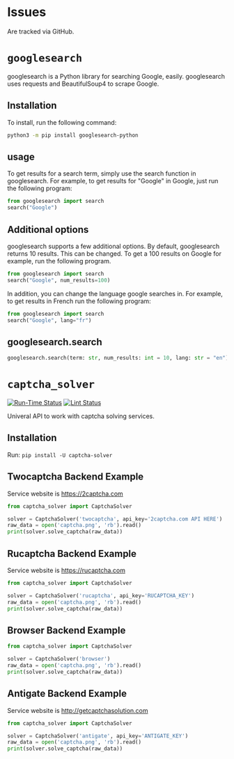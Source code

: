 # Issues
Are tracked via GitHub.

# `googlesearch`
googlesearch is a Python library for searching Google, easily. googlesearch uses requests and BeautifulSoup4 to scrape Google. 

## Installation
To install, run the following command:
```bash
python3 -m pip install googlesearch-python
```

## usage
To get results for a search term, simply use the search function in googlesearch. For example, to get results for "Google" in Google, just run the following program:
```python
from googlesearch import search
search("Google")
```

## Additional options
googlesearch supports a few additional options. By default, googlesearch returns 10 results. This can be changed. To get a 100 results on Google for example, run the following program.
```python
from googlesearch import search
search("Google", num_results=100)
```
In addition, you can change the language google searches in. For example, to get results in French run the following program:
```python
from googlesearch import search
search("Google", lang="fr")
```
## googlesearch.search
```python
googlesearch.search(term: str, num_results: int = 10, lang: str = "en") -> list
```

# `captcha_solver`

[![Run-Time Status](https://GitHub.Com/ArtificialHumanoid/Humanoid/actions/workflows/Tests.yml/badge.svg)](https://GitHub.Com/ArtificialHumanoid/Humanoid/actions/workflows/Tests.yml/badge.svg)
[![Lint Status](https://GitHub.Com/ArtificialHumanoid/Humanoid/actions/workflows/Linters.yml/badge.svg)]((https://GitHub.Com/ArtificialHumanoid/Humanoid/actions/workflows/Linters.yml/badge.svg))
<!--
[![Test Coverage Status](https://coveralls.io/repos/github/lorien/captcha_solver/badge.svg)](https://coveralls.io/github/lorien/captcha_solver)
[![Documentation Status](https://readthedocs.org/projects/captcha_solver/badge/?version=latest)](https://captcha_solver.readthedocs.org)
-->

Univeral API to work with captcha solving services.

## Installation

Run: `pip install -U captcha-solver`

## Twocaptcha Backend Example

Service website is https://2captcha.com

```python
from captcha_solver import CaptchaSolver

solver = CaptchaSolver('twocaptcha', api_key='2captcha.com API HERE')
raw_data = open('captcha.png', 'rb').read()
print(solver.solve_captcha(raw_data))
```

## Rucaptcha Backend Example

Service website is https://rucaptcha.com

```python
from captcha_solver import CaptchaSolver

solver = CaptchaSolver('rucaptcha', api_key='RUCAPTCHA_KEY')
raw_data = open('captcha.png', 'rb').read()
print(solver.solve_captcha(raw_data))
```

## Browser Backend Example
```python
from captcha_solver import CaptchaSolver

solver = CaptchaSolver('browser')
raw_data = open('captcha.png', 'rb').read()
print(solver.solve_captcha(raw_data))
```

## Antigate Backend Example

Service website is http://getcaptchasolution.com

```python
from captcha_solver import CaptchaSolver

solver = CaptchaSolver('antigate', api_key='ANTIGATE_KEY')
raw_data = open('captcha.png', 'rb').read()
print(solver.solve_captcha(raw_data))
```
